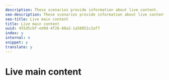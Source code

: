```yaml
---
description: These scenarios provide information about live content.
seo-description: These scenarios provide information about live content.
seo-title: Live main content
title: Live main content
uuid: 455d5cbf-ed9d-4f26-88a2-1a58851c2af7
index: y
internal: n
snippet: y
translate: y
---
```


# Live main content


